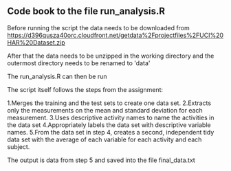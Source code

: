## Code book to the file run_analysis.R

Before running the script the data needs to be downloaded from https://d396qusza40orc.cloudfront.net/getdata%2Fprojectfiles%2FUCI%20HAR%20Dataset.zip

After that the data needs to be unzipped in the working directory and the outermost directory needs to be renamed to 'data'

The run_analysis.R can then be run

The script itself follows the steps from the assignment:

1.Merges the training and the test sets to create one data set.
2.Extracts only the measurements on the mean and standard deviation for each measurement. 
3.Uses descriptive activity names to name the activities in the data set
4.Appropriately labels the data set with descriptive variable names. 
5.From the data set in step 4, creates a second, independent tidy data set with the average of each variable for each activity and each subject.

The output is data from step 5 and saved into the file final_data.txt